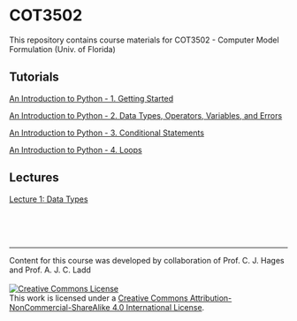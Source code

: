 # COT3502
This repository contains course materials for COT3502 - Computer Model Formulation (Univ. of Florida)

## Tutorials

[An Introduction to Python - 1. Getting Started]([Tutorials/Tutorial_1.md](https://colab.research.google.com/drive/1bAGzmCsRaMTRMbOBFEILix-OAa600Cmn?usp=sharing))

[An Introduction to Python - 2. Data Types, Operators, Variables, and Errors](Tutorials/Tutorial_2.md)

[An Introduction to Python - 3. Conditional Statements](Tutorials/Tutorial_3.md)

[An Introduction to Python - 4. Loops](Tutorials/Tutorial_4.md)

## Lectures

[Lecture 1: Data Types](Lectures/Lecture_2.md)

<br/>
<br/>
<br/>

---

Content for this course was developed by collaboration of Prof. C. J. Hages and Prof. A. J. C. Ladd
<br/>
<br/>
<a rel="license" href="http://creativecommons.org/licenses/by-nc-sa/4.0/"><img alt="Creative Commons License" style="border-width:0" src="https://i.creativecommons.org/l/by-nc-sa/4.0/88x31.png" /></a><br />This work is licensed under a <a rel="license" href="http://creativecommons.org/licenses/by-nc-sa/4.0/">Creative Commons Attribution-NonCommercial-ShareAlike 4.0 International License</a>.

